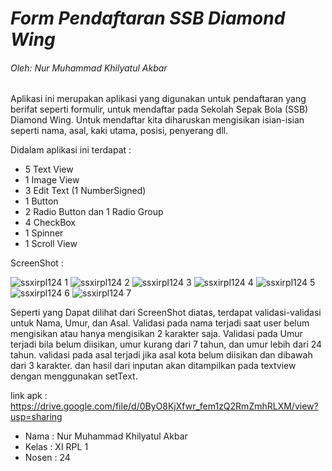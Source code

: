 # _**Form Pendaftaran SSB Diamond Wing**_
###### _Oleh: Nur Muhammad Khilyatul Akbar_

Aplikasi ini merupakan aplikasi yang digunakan untuk pendaftaran yang berifat seperti formulir, untuk mendaftar pada Sekolah Sepak Bola (SSB) Diamond Wing. Untuk mendaftar kita diharuskan mengisikan isian-isian seperti nama, asal, kaki utama, posisi, penyerang dll.

Didalam aplikasi ini terdapat :
* 5 Text View
* 1 Image View
* 3 Edit Text (1 NumberSigned)
* 1 Button
* 2 Radio Button dan 1 Radio Group
* 4 CheckBox
* 1 Spinner
* 1 Scroll View
 
ScreenShot :

![ssxirpl124 1](https://cloud.githubusercontent.com/assets/22127632/18416285/71a66e16-783a-11e6-97b3-0d40a1c90c11.png)
![ssxirpl124 2](https://cloud.githubusercontent.com/assets/22127632/18416286/71adab5e-783a-11e6-977b-d730eddacdad.png)
![ssxirpl124 3](https://cloud.githubusercontent.com/assets/22127632/18416287/71b4f27e-783a-11e6-8608-fa4955aadc64.png)
![ssxirpl124 4](https://cloud.githubusercontent.com/assets/22127632/18416288/71b8365a-783a-11e6-9e75-d6bae4d40b0c.png)
![ssxirpl124 5](https://cloud.githubusercontent.com/assets/22127632/18416289/71bdd10a-783a-11e6-9f7e-0f7800777fcf.png)
![ssxirpl124 6](https://cloud.githubusercontent.com/assets/22127632/18416290/71bf1d30-783a-11e6-9d30-920f625eac69.png)
![ssxirpl124 7](https://cloud.githubusercontent.com/assets/22127632/18416291/71e066f2-783a-11e6-80eb-a5e9213b816d.png)

Seperti yang Dapat dilihat dari ScreenShot diatas, terdapat validasi-validasi untuk Nama, Umur, dan Asal. Validasi pada nama terjadi saat user belum mengisikan atau hanya mengisikan 2 karakter saja. Validasi pada Umur terjadi bila belum diisikan, umur kurang dari 7 tahun, dan umur lebih dari 24 tahun. validasi pada asal terjadi jika asal kota belum diisikan dan dibawah dari 3 karakter. dan hasil dari inputan akan ditampilkan pada textview dengan menggunakan setText.

link apk :
https://drive.google.com/file/d/0ByO8KjXfwr_fem1zQ2RmZmhRLXM/view?usp=sharing


* Nama   : Nur Muhammad Khilyatul Akbar
* Kelas  : XI RPL 1
* Nosen  : 24


